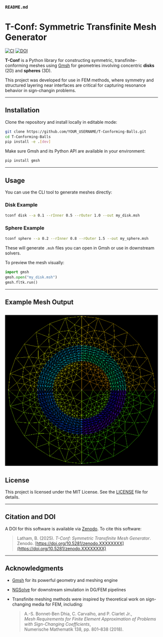 ###  `README.md`

# T-Conf: Symmetric Transfinite Mesh Generator

[![CI](https://github.com/YOUR_USERNAME/T-Conforming-Balls/actions/workflows/python-ci.yml/badge.svg)](https://github.com/YOUR_USERNAME/T-Conforming-Balls/actions/workflows/python-ci.yml)
[![DOI](https://zenodo.org/badge/DOI/10.5281/zenodo.XXXXXXXX.svg)](https://doi.org/10.5281/zenodo.XXXXXXXX)

**T-Conf** is a Python library for constructing symmetric, transfinite-conforming meshes using [Gmsh](https://gmsh.info/) for geometries involving concentric **disks** (2D) and **spheres** (3D).

This project was developed for use in FEM methods, where symmetry and structured layering near interfaces are critical for capturing resonance behavior in sign-changin problems.

---

## Installation

Clone the repository and install locally in editable mode:

```bash
git clone https://github.com/YOUR_USERNAME/T-Conforming-Balls.git
cd T-Conforming-Balls
pip install -e .[dev]
````

Make sure Gmsh and its Python API are available in your environment:

```bash
pip install gmsh
```

---

## Usage

You can use the CLI tool to generate meshes directly:

### Disk Example

```bash
tconf disk --a 0.1 --rInner 0.5 --rOuter 1.0 --out my_disk.msh
```

### Sphere Example

```bash
tconf sphere --a 0.2 --rInner 0.8 --rOuter 1.5 --out my_sphere.msh
```

These will generate `.msh` files you can open in Gmsh or use in downstream solvers.

To preview the mesh visually:

```python
import gmsh
gmsh.open("my_disk.msh")
gmsh.fltk.run()
```

---

## Example Mesh Output
![Example Mesh](examples/sample_disk.png)
---

##  License

This project is licensed under the MIT License. See the [LICENSE](LICENSE) file for details.

---

##  Citation and DOI

A DOI for this software is available via [Zenodo](https://zenodo.org/). To cite this software:

> Latham, B. (2025). *T-Conf: Symmetric Transfinite Mesh Generator*. Zenodo. [https://doi.org/10.5281/zenodo.XXXXXXXX](https://doi.org/10.5281/zenodo.XXXXXXXX)


---

##  Acknowledgments

* [Gmsh](https://gmsh.info/) for its powerful geometry and meshing engine
* [NGSolve](https://ngsolve.org/) for downstream simulation in DG/FEM pipelines
* Transfinite meshing methods were inspired by theoretical work on sign-changing media for FEM, including:

  > A.-S. Bonnet-Ben Dhia, C. Carvalho, and P. Ciarlet Jr.,  
  > *Mesh Requirements for Finite Element Approximation of Problems with Sign-Changing Coefficients*,  
  > Numerische Mathematik 138, pp. 801–838 (2018).